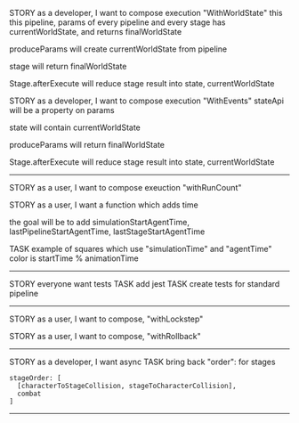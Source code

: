 STORY as a developer, I want to compose execution "WithWorldState"
  this this pipeline, params of every pipeline and every stage has currentWorldState, and returns finalWorldState

  produceParams will create currentWorldState from pipeline

  stage will return finalWorldState

  Stage.afterExecute
    will reduce stage result into state, currentWorldState

STORY as a developer, I want to compose execution "WithEvents"
    stateApi will be a property on params
    
  state will contain
    currentWorldState

  produceParams will return 
    finalWorldState

  Stage.afterExecute
    will reduce stage result into state, currentWorldState

---

STORY as a user, I want to compose exeuction "withRunCount"

STORY as a user, I want a function which adds time
  
  the goal will be to add simulationStartAgentTime, lastPipelineStartAgentTime, lastStageStartAgentTime

  TASK example of squares which use "simulationTime" and "agentTime"
    color is startTime % animationTime 

---

STORY everyone want tests
  TASK add jest
  TASK create tests for standard pipeline

---

STORY as a user, I want to compose, "withLockstep"

STORY as a user, I want to compose, "withRollback"

---

STORY as a developer, I want async
  TASK bring back "order": for stages

    stageOrder: [
      [characterToStageCollision, stageToCharacterCollision],
      combat
    ]

---

